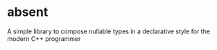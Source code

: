 # absent
A simple library to compose nullable types in a declarative style for the modern C++ programmer
